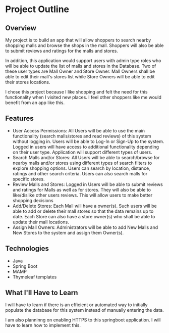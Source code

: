 

# Project Outline

## Overview

My project is to build an app that will allow shoppers to search nearby shopping malls and browse the shops in the mall. Shoppers will also be able to submit reviews and ratings for the malls and stores. 

In addition, this application would support users with admin type roles who will be able to update the list of malls and stores in the Database. Two of these user types are Mall Owner and Store Owner. Mall Owners shall be able to edit their mall's stores list while Store Owners will be able to edit their stores locations.

I chose this project because I like shopping and felt the need for this functionality when I visited new places. I feel other shoppers like me would benefit from an app like this.

## Features

- User Access Permissions: All Users will be able to use the main functionality (search malls/stores and read reviews) of this system without logging in. Users will be able to Log-In or Sign-Up  to the system. Logged in users will have access to additional functionality depending on their user type. Application will support different types of users.  
- Search Malls and/or Stores: All Users will be able to search/browse for nearby malls and/or stores using different types of search filters to explore shopping options. Users can search by location, distance, ratings and other search criteria. Users can also search malls for specific stores.
- Review Malls and Stores: Logged in Users will be able to submit reviews and ratings for Malls as well as for stores. They will also be able to like/dislike other users reviews. This will allow users to make better shopping decisions
- Add/Delete Stores: Each Mall will have a owner(s). Such users will be able to add or delete their mall stores so that the data remains up to date. Each Store can also have a store owner(s) who shall be able to update their mall locations.
- Assign Mall Owners: Administrators will be able to add New Malls and New Stores to the system and assign them Owner(s).

## Technologies

- Java
- Spring Boot
- MAMP
- Thymeleaf templates

## What I'll Have to Learn

I will have to learn if there is an efficient or automated way to initially populate the database for this system instead of manually entering the data.

I am also planninng on enabling HTTPS to this springboot application. I will have to learn how to implement this.
